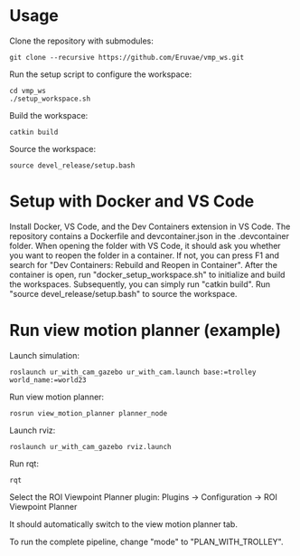 # Usage

Clone the repository with submodules:
```
git clone --recursive https://github.com/Eruvae/vmp_ws.git
```

Run the setup script to configure the workspace:
```
cd vmp_ws
./setup_workspace.sh
```

Build the workspace:
```
catkin build
```

Source the workspace:
```
source devel_release/setup.bash
```
# Setup with Docker and VS Code

Install Docker, VS Code, and the Dev Containers extension in VS Code. The repository contains a Dockerfile and devcontainer.json in the .devcontainer folder. When opening the folder with VS Code, it should ask you whether you want to reopen the folder in a container. If not, you can press F1 and search for "Dev Containers: Rebuild and Reopen in Container". After the container is open, run "docker_setup_workspace.sh" to initialize and build the workspaces. Subsequently, you can simply run "catkin build". Run "source devel_release/setup.bash" to source the workspace.

# Run view motion planner (example)

Launch simulation:
```
roslaunch ur_with_cam_gazebo ur_with_cam.launch base:=trolley world_name:=world23
```

Run view motion planner:
```
rosrun view_motion_planner planner_node
```

Launch rviz:
```
roslaunch ur_with_cam_gazebo rviz.launch
```

Run rqt:
```
rqt
```

Select the ROI Viewpoint Planner plugin: Plugins -> Configuration -> ROI Viewpoint Planner

It should automatically switch to the view motion planner tab.

To run the complete pipeline, change "mode" to "PLAN_WITH_TROLLEY".
